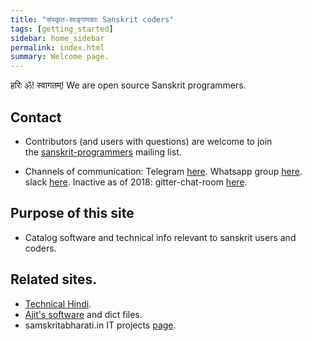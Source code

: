 ```yaml
---
title: "संस्कृत-साङ्गणकाः Sanskrit coders"
tags: [getting_started]
sidebar: home_sidebar
permalink: index.html
summary: Welcome page.
---
```


हरिः ॐ! स्वागतम्!
We are open source Sanskrit programmers. 

## Contact

- Contributors (and users with questions) are welcome to join the [sanskrit-programmers](http://groups.google.com/group/sanskrit-programmers) mailing list.

- Channels of communication: Telegram [here](https://t.me/joinchat/IJu_TkpbnqFvRdFJ7GZ8bQ). Whatsapp group [here](https://chat.whatsapp.com/Lj9cP57WGBeHO4fOfeokoJ). slack [here](https://join.slack.com/t/samskrita/shared_invite/MjQyMDA5MzcyNDA0LTE1MDU0OTkwMjQtMjljMWE4ZDA3NA). Inactive as of 2018: gitter-chat-room [here](https://gitter.im/sanskritcode/Lobby#).


## Purpose of this site
- Catalog software and technical info relevant to sanskrit users and coders.

## Related sites.

- [Technical Hindi](https://sites.google.com/site/technicalhindi/home).
- [Ajit's software](http://www.aupasana.com/software) and dict files.
- samskritabharati.in IT projects [page](https://sites.google.com/a/samskritabharati.in/projects/home).

